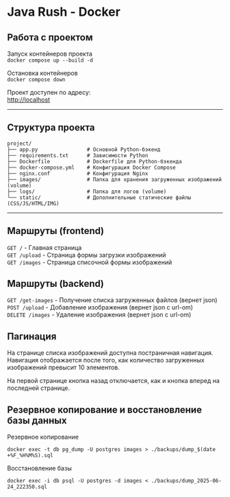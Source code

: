 # Java Rush - Docker

## Работа с проектом

Запуск контейнеров проекта  
`docker compose up --build -d`

Остановка контейнеров  
`docker compose down`

Проект доступен по адресу:  
[http://localhost](http://localhost)

---

## Структура проекта
```text
project/
├── app.py                # Основной Python-бэкенд
├── requirements.txt      # Зависимости Python
├── Dockerfile            # Dockerfile для Python-бэкенда
├── docker-compose.yml    # Конфигурация Docker Compose
├── nginx.conf            # Конфигурация Nginx
├── images/               # Папка для хранения загруженных изображений (volume)
├── logs/                 # Папка для логов (volume)
└── static/               # Дополнительные статические файлы (CSS/JS/HTML/IMG)
```

---

## Маршруты (frontend)

`GET /` - Главная страница  
`GET /upload` - Страница формы загрузки изображений  
`GET /images` - Страница списочной формы изображений

## Маршруты (backend)

`GET /get-images` - Получение списка загруженных файлов (вернет json)  
`POST /upload` - Добавление изображения (вернет json c url-om)  
`DELETE /images` - Удаление изображения (вернет json c url-om)

## Пагинация

На странице списка изображений доступна постраничная навигация. Навигация отображается
после того, как количество загруженных изображений превысит 10 элементов.

На первой странице кнопка назад отключается, как и кнопка вперед на последней странице.

## Резервное копирование и восстановление базы данных

Резервное копирование

`docker exec -t db pg_dump -U postgres images > ./backups/dump_$(date +%F_%H%M%S).sql`

Восстановление базы

`docker exec -i db psql -U postgres -d images < ./backups/dump_2025-06-24_222350.sql`

